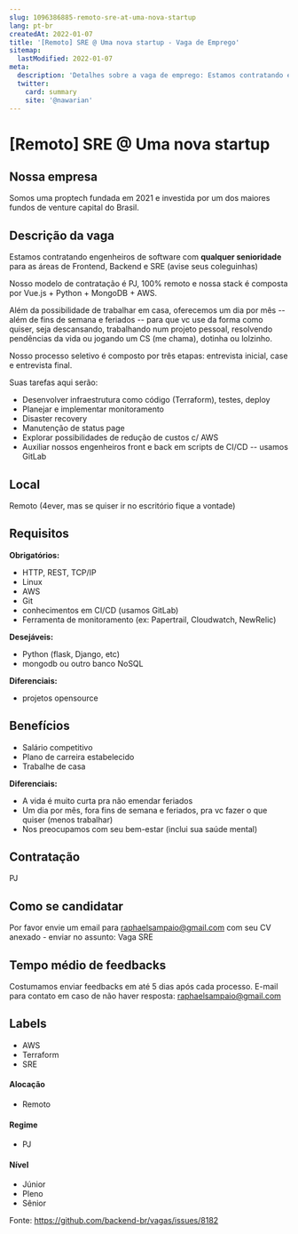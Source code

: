 ```yaml
---
slug: 1096386885-remoto-sre-at-uma-nova-startup
lang: pt-br
createdAt: 2022-01-07
title: '[Remoto] SRE @ Uma nova startup - Vaga de Emprego'
sitemap:
  lastModified: 2022-01-07
meta:
  description: 'Detalhes sobre a vaga de emprego: Estamos contratando engenheiros de software com **qualquer senioridade** para as áreas de Frontend, Backend e SRE (avise seus coleguinhas) Nosso modelo de contratação é PJ, 100% remoto e nossa stack é composta por Vue.js + Python + MongoDB + AWS. Além da possibilidade de trabalhar em casa, oferecemos um dia por mês -- além de fins de semana e feriados -- para que vc use da forma como quiser, seja descansando, trabalhando num projeto pessoal, resolvendo pendências da vida ou jogando um CS (me chama), dotinha ou lolzinho. Nosso processo seletivo é composto por três etapas: entrevista inicial, case e entrevista final. Suas tarefas aqui serão: - Desenvolver infraestrutura como código (Terraform), testes, deploy - Planejar e implementar monitoramento - Disaster recovery - Manutenção de status page - Explorar possibilidades de redução de custos c/ AWS - Auxiliar nossos engenheiros front e back em scripts de CI/CD -- usamos GitLab'
  twitter:
    card: summary
    site: '@nawarian'
---
```


# [Remoto] SRE @ Uma nova startup

## Nossa empresa

Somos uma proptech fundada em 2021 e investida por um dos maiores fundos de venture capital do Brasil.

## Descrição da vaga

Estamos contratando engenheiros de software com **qualquer senioridade** para as áreas de Frontend, Backend e
SRE (avise seus coleguinhas)

Nosso modelo de contratação é PJ, 100% remoto e nossa stack é composta por 
Vue.js + Python + MongoDB + AWS.

Além da possibilidade de trabalhar em casa, oferecemos um dia por mês -- além de fins de semana e feriados --
para que vc use da forma como quiser, seja descansando, trabalhando num projeto pessoal, 
resolvendo pendências da vida ou jogando um CS (me chama), dotinha ou lolzinho.

Nosso processo seletivo é composto por três etapas: entrevista inicial, case e entrevista final.

Suas tarefas aqui serão:
- Desenvolver infraestrutura como código (Terraform), testes, deploy
- Planejar e implementar monitoramento
- Disaster recovery
- Manutenção de status page
- Explorar possibilidades de redução de custos c/ AWS
- Auxiliar nossos engenheiros front e back em scripts de CI/CD -- usamos GitLab

## Local

Remoto (4ever, mas se quiser ir no escritório fique a vontade)

## Requisitos

**Obrigatórios:**
  - HTTP, REST, TCP/IP
  - Linux 
  - AWS
  - Git
  - conhecimentos em CI/CD (usamos GitLab)
  - Ferramenta de monitoramento (ex: Papertrail, Cloudwatch, NewRelic)

**Desejáveis:**
  - Python (flask, Django, etc)
  - mongodb ou outro banco NoSQL

**Diferenciais:**
  - projetos opensource

## Benefícios

- Salário competitivo
- Plano de carreira estabelecido
- Trabalhe de casa

**Diferenciais:**

- A vida é muito curta pra não emendar feriados
- Um dia por mês, fora fins de semana e feriados, pra vc fazer o que quiser (menos trabalhar)
- Nos preocupamos com seu bem-estar (inclui sua saúde mental)

## Contratação

PJ

## Como se candidatar

Por favor envie um email para raphaelsampaio@gmail.com com seu CV anexado - enviar no assunto: Vaga SRE

## Tempo médio de feedbacks

Costumamos enviar feedbacks em até 5 dias após cada processo.
E-mail para contato em caso de não haver resposta: raphaelsampaio@gmail.com

## Labels
- AWS
- Terraform
- SRE

#### Alocação
- Remoto

#### Regime
- PJ

#### Nível
- Júnior
- Pleno
- Sênior

Fonte: https://github.com/backend-br/vagas/issues/8182